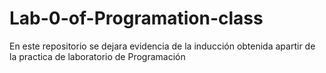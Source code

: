 # Lab-0-of-Programation-class
En este repositorio se dejara evidencia de la inducción obtenida apartir de la practica de laboratorio de Programación
